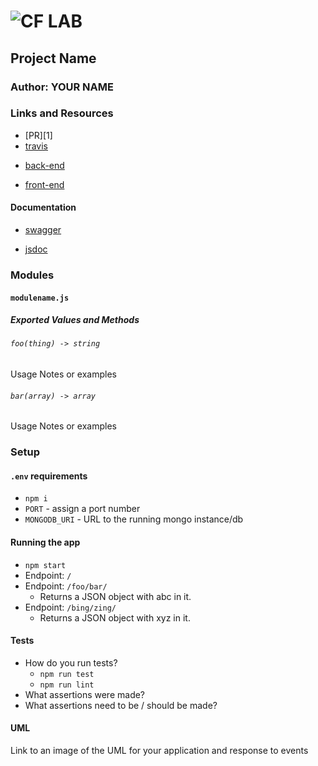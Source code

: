 ![CF](http://i.imgur.com/7v5ASc8.png) LAB
=================================================
<!-- LINKS -->
<!-- Replace the link for each in brackets below -->
<!-- PR (working into submission) -->
[PR]: http://xyz.com
<!-- travis build -->
[2]: https://www.travis-ci.com/YOUR_ORG_NAME/REPO_NAME
<!-- back-end -->
[3]: http://xyz.com
<!-- front-end -->
[4]: http://xyz.com
<!-- swagger -->
[5]: http://xyz.com
<!-- jsdoc-->
[6]: heroku-link/docs 
## Project Name
### Author: YOUR NAME
### Links and Resources
* [PR][1]
* [travis][2]
<!-- (when applicable) -->
* [back-end][3]
<!-- (when applicable) -->
* [front-end][4]
#### Documentation
<!-- API assignments only -->
* [swagger][5]
<!-- (All assignments) -->
* [jsdoc][6]
### Modules
#### `modulename.js`
##### Exported Values and Methods
###### `foo(thing) -> string`
<!-- If you finished everything, you should be able to copy/paste the lab requirements and put them in present tense. -->
Usage Notes or examples
###### `bar(array) -> array`
Usage Notes or examples
### Setup
#### `.env` requirements
* `npm i`
* `PORT` - assign a port number
* `MONGODB_URI` - URL to the running mongo instance/db
#### Running the app
* `npm start`
* Endpoint: `/`
* Endpoint: `/foo/bar/`
  * Returns a JSON object with abc in it.
* Endpoint: `/bing/zing/`
  * Returns a JSON object with xyz in it.
  
#### Tests
* How do you run tests?
  * `npm run test`
  * `npm run lint`
* What assertions were made?
* What assertions need to be / should be made?
#### UML
Link to an image of the UML for your application and response to events